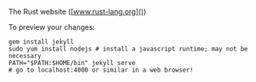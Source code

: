 The Rust website ([www.rust-lang.org]())

To preview your changes:

    gem install jekyll
    sudo yum install nodejs # install a javascript runtime; may not be necessary
    PATH="$PATH:$HOME/bin" jekyll serve
    # go to localhost:4000 or similar in a web browser!
